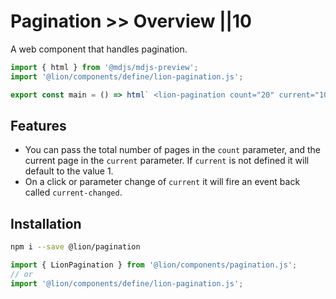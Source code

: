 # Pagination >> Overview ||10

A web component that handles pagination.

```js script
import { html } from '@mdjs/mdjs-preview';
import '@lion/components/define/lion-pagination.js';
```

```js preview-story
export const main = () => html` <lion-pagination count="20" current="10"></lion-pagination> `;
```

## Features

- You can pass the total number of pages in the `count` parameter, and the current page in the `current` parameter. If `current` is not defined it will default to the value 1.
- On a click or parameter change of `current` it will fire an event back called `current-changed`.

## Installation

```bash
npm i --save @lion/pagination
```

```js
import { LionPagination } from '@lion/components/pagination.js';
// or
import '@lion/components/define/lion-pagination.js';
```
